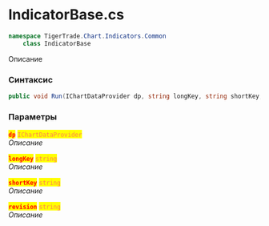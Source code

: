 
# IndicatorBase.cs
```csharp
namespace TigerTrade.Chart.Indicators.Common  
    class IndicatorBase
```

Описание

### Синтаксис
```csharp
public void Run(IChartDataProvider dp, string longKey, string shortKey, string revision)
```

### Параметры  
<mark style="color:red;">**`dp`**</mark> <mark style="color:coral;">`IChartDataProvider`</mark>  
 *Описание*  
  
<mark style="color:red;">**`longKey`**</mark> <mark style="color:coral;">`string`</mark>  
 *Описание*  
  
<mark style="color:red;">**`shortKey`**</mark> <mark style="color:coral;">`string`</mark>  
 *Описание*  
  
<mark style="color:red;">**`revision`**</mark> <mark style="color:coral;">`string`</mark>  
 *Описание*  
  

                    
                    